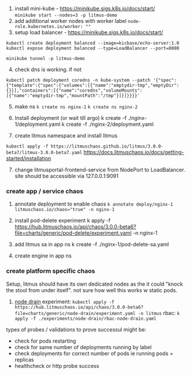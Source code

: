 1. install mini-kube - https://minikube.sigs.k8s.io/docs/start/  
`minikube start --nodes=3 -p litmus-demo`
2. add additional worker nodes with worker label
`node-role.kubernetes.io/worker: ""`
3. setup load balancer - https://minikube.sigs.k8s.io/docs/start/
```commandline
kubectl create deployment balanced --image=kicbase/echo-server:1.0
kubectl expose deployment balanced --type=LoadBalancer --port=8080
```
`minikube tunnel -p litmus-demo`

4. check dns is working.  if not
```commandline
kubectl patch deployment coredns -n kube-system --patch '{"spec":{"template":{"spec":{"volumes":[{"name":"emptydir-tmp","emptyDir":{}}],"containers":[{"name":"coredns","volumeMounts":[{"name":"emptydir-tmp","mountPath":"/tmp"}]}]}}}}' 
```

5. make ns
`k create ns nginx-1`
`k create ns nginx-2`

6. Install deployment (or wait till argo)
k create -f ./nginx-1/deployment.yaml
k create -f ./nginx-2/deployment.yaml


7. create litmus namespace and install litmus 

`kubectl apply -f https://litmuschaos.github.io/litmus/3.0.0-beta7/litmus-3.0.0-beta7.yaml`
https://docs.litmuschaos.io/docs/getting-started/installation


7. change litmusportal-frontend-service from NodePort to LoadBalancer.  site should be accessible via 127.0.0.1:9091

### create app / service chaos
1. annotate deployment to enable chaos
`k annotate deploy/nginx-1 litmuschaos.io/chaos="true" -n nginx-1`

1. install pod-delete experiment
k apply -f https://hub.litmuschaos.io/api/chaos/3.0.0-beta6?file=charts/generic/pod-delete/experiment.yaml -n nginx-1

1. add litmus sa in app ns
k create -f ./nginx-1/pod-delete-sa.yaml

1. create engine in app ns



### create platform specific chaos
Setup, litmus should have its own dedicated nodes as the it could "knock the stool from under itself".  not sure how well this works w static pods.

1. [node drain](https://hub.litmuschaos.io/generic/node-drain)
experiment: `kubectl apply -f https://hub.litmuschaos.io/api/chaos/3.0.0-beta6?file=charts/generic/node-drain/experiment.yaml -n litmus`
rbac: `k apply -f ./experiments/node-drain/rbac-node-drain.yaml`

types of probes / validations to prove successul might be:
- check for pods restarting
- check for same number of deployments running by label
- check deployments for correct number of pods ie running pods = replicas
- healthcheck or http probe success

